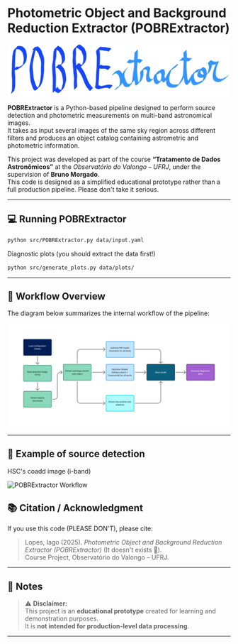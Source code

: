 # Photometric Object and Background Reduction Extractor (POBRExtractor)

![POBRExtractor Logo](logo/POBRExtractor-removebg.png)

**POBRExtractor** is a Python-based pipeline designed to perform source detection and photometric measurements on multi-band astronomical images.  
It takes as input several images of the same sky region across different filters and produces an object catalog containing astrometric and photometric information.

This project was developed as part of the course **“Tratamento de Dados Astronômicos”** at the *Observatório do Valongo – UFRJ*, under the supervision of **Bruno Morgado**.  
This code is designed as a simplified educational prototype rather than a full production pipeline. Please don't take it serious.

---

## 💻 Running POBRExtractor

```bash
python src/POBRExtractor.py data/input.yaml 
```

Diagnostic plots (you should extract the data first!)
```bash
python src/generate_plots.py data/plots/
```

---

## 🧠 Workflow Overview

The diagram below summarizes the internal workflow of the pipeline:

![POBRExtractor Workflow](logo/POBRExtractor%20Workflow.png)

---

## 🌌 Example of source detection

HSC's coadd image (i-band)

![POBRExtractor Workflow](data/plots/residual_vs_raw.png)

## 📚 Citation / Acknowledgment

If you use this code (PLEASE DON'T), please cite:

> Lopes, Iago (2025). *Photometric Object and Background Reduction Extractor (POBRExtractor)* (It doesn't exists 🫠).  
> Course Project, Observatório do Valongo – UFRJ.  

---

## 🧩 Notes

> ⚠️ **Disclaimer:**  
> This project is an **educational prototype** created for learning and demonstration purposes.  
> It is **not intended for production-level data processing**.
---

